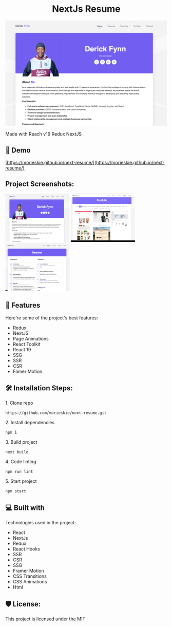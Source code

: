 <h1 align="center" id="title">NextJs Resume</h1>

<p align="center"><img src="https://github.com/morieskie/next-resume/blob/main/screenshots/home.png?raw=true" alt="project-image"></p>

<p id="description">Made with Reach v19 Redux NextJS</p>

<h2>🚀 Demo</h2>

[https://morieskie.github.io/next-resume/](https://morieskie.github.io/next-resume/)

<h2>Project Screenshots:</h2>

<img src="https://github.com/morieskie/next-resume/blob/main/screenshots/home.png?raw=true" alt="project-screenshot" width="200" height="150/">

<img src="https://github.com/morieskie/next-resume/blob/main/screenshots/portfolio.png?raw=true" alt="project-screenshot" width="200" height="150/">

<img src="https://github.com/morieskie/next-resume/blob/main/screenshots/resume.png?raw=true" alt="project-screenshot" width="200" height="150/">

  
  
<h2>🧐 Features</h2>

Here're some of the project's best features:

*   Redux
*   NextJS
*   Page Animations
*   React Toolkit
*   React 19
*   SSG
*   SSR
*   CSR
*   Famer Motion

<h2>🛠️ Installation Steps:</h2>

<p>1. Clone repo</p>

```
https://github.com/morieskie/next-resume.git
```

<p>2. Install dependencies</p>

```
npm i
```

<p>3. Build project</p>

```
next build
```

<p>4. Code linting</p>

```
npm run lint
```

<p>5. Start project</p>

```
npm start
```

  
  
<h2>💻 Built with</h2>

Technologies used in the project:

*   React
*   NextJs
*   Redux
*   React Hooks
*   SSR
*   CSR
*   SSG
*   Framer Motion
*   CSS Transitions
*   CSS Animations
*   Html

<h2>🛡️ License:</h2>

This project is licensed under the MIT
